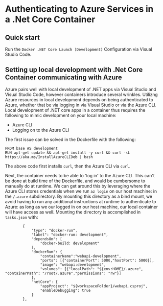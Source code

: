 # Authenticating to Azure Services in a .Net Core Container

## Quick start

Run the `Docker .NET Core Launch (Development)` Configuration via Visual Studio Code.

## Setting up local development with .Net Core Container communicating with Azure

Azure pairs well with local development of .NET apps via Visual Studio and Visual Studio Code,
however containers introduce several wrinkles. Utilizng Azure resources in local development depends
on being authenticated to Azure, whether that be via logging in via Visual Studio or via the Azure CLI.
Local development of .NET core apps in a container thus requires the following to mimic development on your local machine:
- Azure CLI
- Logging on to the Azure CLI

The first issue can be solved in the Dockerfile with the following:
```
FROM base AS development
RUN apt-get update && apt-get install -y curl && curl -sL https://aka.ms/InstallAzureCLIDeb | bash
```
The above code first installs `curl`, then the Azure CLI via `curl`.

Next, the container needs to be able to 'log in' to the Azure CLI. This can't be done at build time of the Dockerfile,
and would be cumbersome to manually do at runtime. We can get around this by leveraging where the Azure CLI stores credentials
when we run `az login` on our host machine: in the `/.azure` subdirectory. By mounting this directory as a bind mount, we avoid
having to run any additional instructions at runtime to authenticate to Azure: as long as we our logged in on our host machine, our
local container will have access as well. Mounting the directory is accomplished in `tasks.json` with:
```
        {
            "type": "docker-run",
            "label": "docker-run: development",
            "dependsOn": [
                "docker-build: development"
            ],
            "dockerRun": {
                "containerName":"webapi-development",
                "ports": [{"containerPort": 5000,"hostPort": 5000}],
                "image": "webapi:development",
                "volumes": [{"localPath": "${env:HOME}/.azure", "containerPath": "/root/.azure","permissions": "rw"}]
            },
            "netCore": {
                "appProject": "${workspaceFolder}/webapi.csproj",
                "enableDebugging": true
            }
        },
```